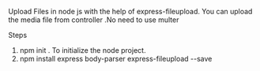 Upload Files in node js with the help of express-fileupload.
You can upload the media file from controller .No need to use multer  

Steps
1. npm init . To initialize the node project.
2. npm install express body-parser express-fileupload --save

